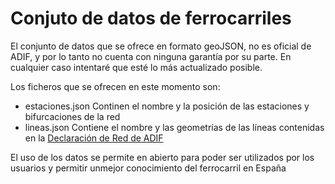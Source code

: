 Conjuto de datos de ferrocarriles
=================================

El conjunto de datos que se ofrece en formato geoJSON, no es oficial de ADIF, y por lo tanto no cuenta con ninguna garantía por su parte. En cualquier caso intentaré que esté lo más actualizado posible.

Los ficheros que se ofrecen en este momento son:

* estaciones.json Continen el nombre y la posición de las estaciones y bifurcaciones de la red
* lineas.json     Contiene el nombre y las geometrías de las líneas contenidas en la [Declaración de Red de ADIF](http://www.adif.es/es_ES/conoceradif/doc/CA_DRed_Completo.pdf)
 
El uso de los datos se permite en abierto para poder ser utilizados por los usuarios y permitir unmejor conocimiento del ferrocarril en España

